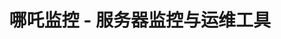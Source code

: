 ---
layout: home

title: 哪吒监控 - 服务器监控与运维工具  
titleTemplate: 开发手册

hero:
  name: 开发手册
  text: 哪吒监控开发手册
  tagline: 我们欢迎你提出高质量的Pull Request，帮助哪吒监控变得更好！
  image: https://raw.githubusercontent.com/naiba/nezha/master/resource/static/brand.svg
  actions:
    - theme: brand
      text: 开始使用 →  
      link: /developer/theme  
---